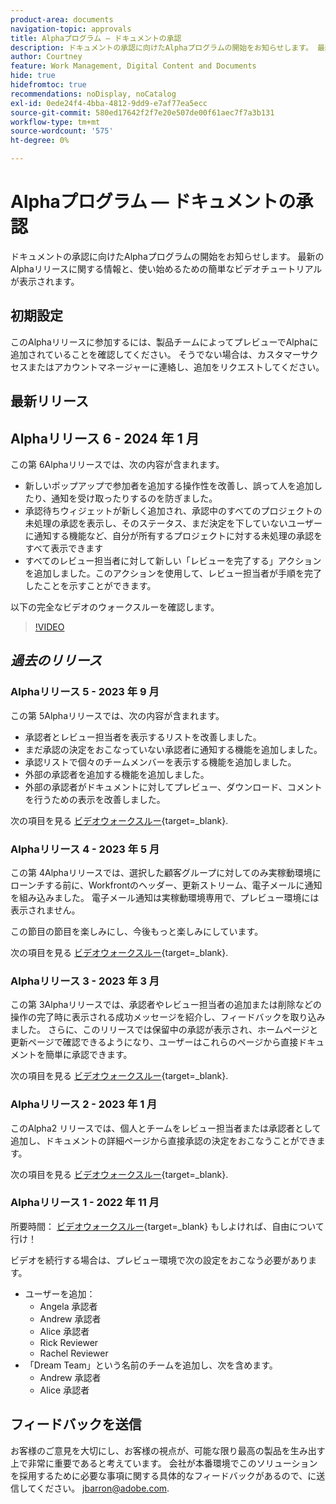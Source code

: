 ```yaml
---
product-area: documents
navigation-topic: approvals
title: Alphaプログラム — ドキュメントの承認
description: ドキュメントの承認に向けたAlphaプログラムの開始をお知らせします。 最新のAlphaリリースに関する情報と、使い始めるための簡単なビデオチュートリアルが表示されます。
author: Courtney
feature: Work Management, Digital Content and Documents
hide: true
hidefromtoc: true
recommendations: noDisplay, noCatalog
exl-id: 0ede24f4-4bba-4812-9dd9-e7af77ea5ecc
source-git-commit: 580ed17642f2f7e20e507de00f61aec7f7a3b131
workflow-type: tm+mt
source-wordcount: '575'
ht-degree: 0%

---
```


# Alphaプログラム — ドキュメントの承認

ドキュメントの承認に向けたAlphaプログラムの開始をお知らせします。 最新のAlphaリリースに関する情報と、使い始めるための簡単なビデオチュートリアルが表示されます。

## 初期設定

このAlphaリリースに参加するには、製品チームによってプレビューでAlphaに追加されていることを確認してください。 そうでない場合は、カスタマーサクセスまたはアカウントマネージャーに連絡し、追加をリクエストしてください。

## 最新リリース

## Alphaリリース 6 - 2024 年 1 月

この第 6Alphaリリースでは、次の内容が含まれます。

* 新しいポップアップで参加者を追加する操作性を改善し、誤って人を追加したり、通知を受け取ったりするのを防ぎました。
* 承認待ちウィジェットが新しく追加され、承認中のすべてのプロジェクトの未処理の承認を表示し、そのステータス、まだ決定を下していないユーザーに通知する機能など、自分が所有するプロジェクトに対する未処理の承認をすべて表示できます
* すべてのレビュー担当者に対して新しい「レビューを完了する」アクションを追加しました。このアクションを使用して、レビュー担当者が手順を完了したことを示すことができます。

以下の完全なビデオのウォークスルーを確認します。

>[!VIDEO](https://video.tv.adobe.com/v/3426860/)

## _過去のリリース_

### Alphaリリース 5 - 2023 年 9 月

この第 5Alphaリリースでは、次の内容が含まれます。

* 承認者とレビュー担当者を表示するリストを改善しました。
* まだ承認の決定をおこなっていない承認者に通知する機能を追加しました。
* 承認リストで個々のチームメンバーを表示する機能を追加しました。
* 外部の承認者を追加する機能を追加しました。
* 外部の承認者がドキュメントに対してプレビュー、ダウンロード、コメントを行うための表示を改善しました。

次の項目を見る [ビデオウォークスルー](https://video.tv.adobe.com/v/3424613/){target=_blank}.

### Alphaリリース 4 - 2023 年 5 月

この第 4Alphaリリースでは、選択した顧客グループに対してのみ実稼動環境にローンチする前に、Workfrontのヘッダー、更新ストリーム、電子メールに通知を組み込みました。 電子メール通知は実稼動環境専用で、プレビュー環境には表示されません。 <!--If you're interested in having this release implemented in your production environment on June 14th, please reach out to me directly at jbarron@adobe.com.-->

この節目の節目を楽しみにし、今後もっと楽しみにしています。

次の項目を見る [ビデオウォークスルー](https://video.tv.adobe.com/v/3420094/){target=_blank}.

### Alphaリリース 3 - 2023 年 3 月

この第 3Alphaリリースでは、承認者やレビュー担当者の追加または削除などの操作の完了時に表示される成功メッセージを紹介し、フィードバックを取り込みました。 さらに、このリリースでは保留中の承認が表示され、ホームページと更新ページで確認できるようになり、ユーザーはこれらのページから直接ドキュメントを簡単に承認できます。

次の項目を見る [ビデオウォークスルー](https://video.tv.adobe.com/v/3417854/){target=_blank}.

### Alphaリリース 2 - 2023 年 1 月

このAlpha2 リリースでは、個人とチームをレビュー担当者または承認者として追加し、ドキュメントの詳細ページから直接承認の決定をおこなうことができます。

次の項目を見る [ビデオウォークスルー](https://video.tv.adobe.com/v/3413941){target=_blank}.

### Alphaリリース 1 - 2022 年 11 月

所要時間： [ビデオウォークスルー](https://video.tv.adobe.com/v/3412837){target=_blank} もしよければ、自由について行け！

ビデオを続行する場合は、プレビュー環境で次の設定をおこなう必要があります。

* ユーザーを追加：
   * Angela 承認者
   * Andrew 承認者
   * Alice 承認者
   * Rick Reviewer
   * Rachel Reviewer
* 「Dream Team」という名前のチームを追加し、次を含めます。
   * Andrew 承認者
   * Alice 承認者

## フィードバックを送信

お客様のご意見を大切にし、お客様の視点が、可能な限り最高の製品を生み出す上で非常に重要であると考えています。 会社が本番環境でこのソリューションを採用するために必要な事項に関する具体的なフィードバックがあるので、に送信してください。 [jbarron@adobe.com](mailto:jbarron@adobe.com).
